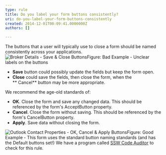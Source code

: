 ```yaml
---
type: rule
title: Do you label your form buttons consistently?
uri: do-you-label-your-form-buttons-consistently
created: 2014-12-01T00:09:41.0000000Z
authors: []

---
```


 
​The buttons that a user will typically use to close a form should be named consistently across your applications.
 ![Broker Details - Save &amp; Close Buttons](http&#58;//www.ssw.com.au/ssw/Standards/Rules/Images/ButtonLabels_Bad.gif)Figure: Bad Example - Unclear labels on the buttons
- **Save** button could possibly update the fields but keep the form open.
- **Close** could save the fields, then close the form, when the <br>      ** Cancel** button may be more appropriate.


We recommend the age-old standards of:

- **OK**. Close the form and save any changed data. This should be referenced by the form's AcceptButton property.
- **Cancel**. Close the form without saving. This should be referenced by the form's CancelButton property.
- **Apply**. Save data without closing the form.

![Outlook Contact Properties - OK, Cancel &amp; Apply Buttons](http&#58;//www.ssw.com.au/ssw/Standards/Rules/Images/OKCancelExampleDialog.jpg)Figure: Good Example - This form uses the standard button naming standards (and has the Default buttons set!)
We have a program called     [SSW Code Auditor](http&#58;//www.ssw.com.au/ssw/CodeAuditor/) to check for this rule.

